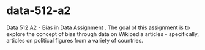 # data-512-a2
Data 512 A2 - Bias in Data Assignment .  The goal of this assignment is to explore the concept of bias through data on Wikipedia articles - specifically, articles on political figures from a variety of countries.
